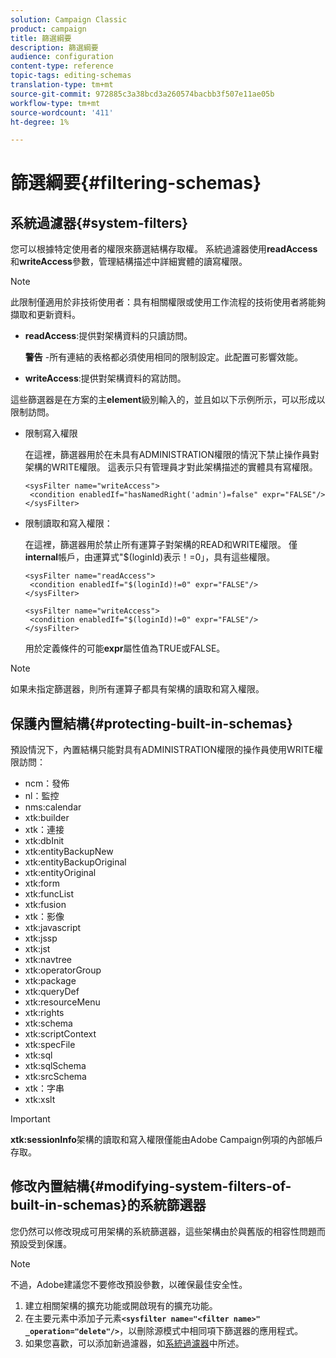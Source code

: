 ```yaml
---
solution: Campaign Classic
product: campaign
title: 篩選綱要
description: 篩選綱要
audience: configuration
content-type: reference
topic-tags: editing-schemas
translation-type: tm+mt
source-git-commit: 972885c3a38bcd3a260574bacbb3f507e11ae05b
workflow-type: tm+mt
source-wordcount: '411'
ht-degree: 1%

---
```



# 篩選綱要{#filtering-schemas}

## 系統過濾器{#system-filters}

您可以根據特定使用者的權限來篩選結構存取權。 系統過濾器使用&#x200B;**readAccess**&#x200B;和&#x200B;**writeAccess**&#x200B;參數，管理結構描述中詳細實體的讀寫權限。

>[!NOTE]
>
>此限制僅適用於非技術使用者：具有相關權限或使用工作流程的技術使用者將能夠擷取和更新資料。

* **readAccess**:提供對架構資料的只讀訪問。

   **警告** -所有連結的表格都必須使用相同的限制設定。此配置可影響效能。

* **writeAccess**:提供對架構資料的寫訪問。

這些篩選器是在方案的主&#x200B;**element**&#x200B;級別輸入的，並且如以下示例所示，可以形成以限制訪問。

* 限制寫入權限

   在這裡，篩選器用於在未具有ADMINISTRATION權限的情況下禁止操作員對架構的WRITE權限。 這表示只有管理員才對此架構描述的實體具有寫權限。

   ```
   <sysFilter name="writeAccess">      
    <condition enabledIf="hasNamedRight('admin')=false" expr="FALSE"/>    
   </sysFilter>
   ```

* 限制讀取和寫入權限：

   在這裡，篩選器用於禁止所有運算子對架構的READ和WRITE權限。 僅&#x200B;**internal**&#x200B;帳戶，由運算式&quot;$(loginId)表示！=0」，具有這些權限。

   ```
   <sysFilter name="readAccess"> 
    <condition enabledIf="$(loginId)!=0" expr="FALSE"/>
   </sysFilter>
   
   <sysFilter name="writeAccess">  
    <condition enabledIf="$(loginId)!=0" expr="FALSE"/>
   </sysFilter>
   ```

   用於定義條件的可能&#x200B;**expr**&#x200B;屬性值為TRUE或FALSE。

>[!NOTE]
>
>如果未指定篩選器，則所有運算子都具有架構的讀取和寫入權限。

## 保護內置結構{#protecting-built-in-schemas}

預設情況下，內置結構只能對具有ADMINISTRATION權限的操作員使用WRITE權限訪問：

* ncm：發佈
* nl：監控
* nms:calendar
* xtk:builder
* xtk：連接
* xtk:dbInit
* xtk:entityBackupNew
* xtk:entityBackupOriginal
* xtk:entityOriginal
* xtk:form
* xtk:funcList
* xtk:fusion
* xtk：影像
* xtk:javascript
* xtk:jssp
* xtk:jst
* xtk:navtree
* xtk:operatorGroup
* xtk:package
* xtk:queryDef
* xtk:resourceMenu
* xtk:rights
* xtk:schema
* xtk:scriptContext
* xtk:specFile
* xtk:sql
* xtk:sqlSchema
* xtk:srcSchema
* xtk：字串
* xtk:xslt

>[!IMPORTANT]
>
>**xtk:sessionInfo**&#x200B;架構的讀取和寫入權限僅能由Adobe Campaign例項的內部帳戶存取。

## 修改內置結構{#modifying-system-filters-of-built-in-schemas}的系統篩選器

您仍然可以修改現成可用架構的系統篩選器，這些架構由於與舊版的相容性問題而預設受到保護。

>[!NOTE]
>
>不過，Adobe建議您不要修改預設參數，以確保最佳安全性。

1. 建立相關架構的擴充功能或開啟現有的擴充功能。
1. 在主要元素中添加子元素&#x200B;**`<sysfilter name="<filter name>" _operation="delete"/>`**，以刪除源模式中相同項下篩選器的應用程式。
1. 如果您喜歡，可以添加新過濾器，如[系統過濾器](#system-filters)中所述。

